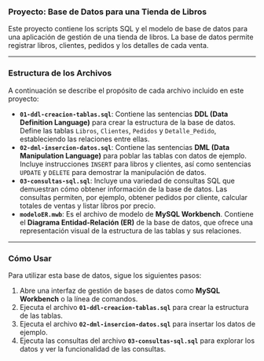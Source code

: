### **Proyecto: Base de Datos para una Tienda de Libros**

Este proyecto contiene los scripts SQL y el modelo de base de datos para una aplicación de gestión de una tienda de libros. La base de datos permite registrar libros, clientes, pedidos y los detalles de cada venta.

---

### **Estructura de los Archivos**

A continuación se describe el propósito de cada archivo incluido en este proyecto:

* **`01-ddl-creacion-tablas.sql`**: Contiene las sentencias **DDL (Data Definition Language)** para crear la estructura de la base de datos. Define las tablas `Libros`, `Clientes`, `Pedidos` y `Detalle_Pedido`, estableciendo las relaciones entre ellas.
* **`02-dml-insercion-datos.sql`**: Contiene las sentencias **DML (Data Manipulation Language)** para poblar las tablas con datos de ejemplo. Incluye instrucciones `INSERT` para libros y clientes, así como sentencias `UPDATE` y `DELETE` para demostrar la manipulación de datos.
* **`03-consultas-sql.sql`**: Incluye una variedad de consultas SQL que demuestran cómo obtener información de la base de datos. Las consultas permiten, por ejemplo, obtener pedidos por cliente, calcular totales de ventas y listar libros por precio.
* **`modeloER.mwb`**: Es el archivo de modelo de **MySQL Workbench**. Contiene el **Diagrama Entidad-Relación (ER)** de la base de datos, que ofrece una representación visual de la estructura de las tablas y sus relaciones.

---

### **Cómo Usar**

Para utilizar esta base de datos, sigue los siguientes pasos:

1.  Abre una interfaz de gestión de bases de datos como **MySQL Workbench** o la línea de comandos.
2.  Ejecuta el archivo **`01-ddl-creacion-tablas.sql`** para crear la estructura de las tablas.
3.  Ejecuta el archivo **`02-dml-insercion-datos.sql`** para insertar los datos de ejemplo.
4.  Ejecuta las consultas del archivo **`03-consultas-sql.sql`** para explorar los datos y ver la funcionalidad de las consultas.
